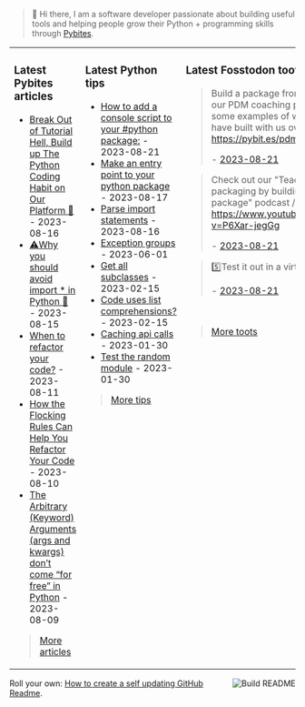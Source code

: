 > 👋 Hi there, I am a software developer passionate about building useful tools and helping people grow their Python + programming skills through <a href="https://pybit.es" target="_blank">Pybites</a>.

<table><tr><td valign="top" width="33%">

### Latest Pybites articles

<ul>

  <li><a href="https://pybit.es/articles/no-more-tutorial-hell-code-python-on-our-platform/" target="_blank">Break Out of Tutorial Hell, Build up The Python Coding Habit on Our Platform 💪</a> - 2023-08-16</li>

  <li><a href="https://pybit.es/articles/why-you-should-avoid-import-in-python/" target="_blank">⚠️Why you should avoid import * in Python 🐍</a> - 2023-08-15</li>

  <li><a href="https://pybit.es/articles/when-to-refactor-your-code/" target="_blank">When to refactor your code?</a> - 2023-08-11</li>

  <li><a href="https://pybit.es/articles/how-the-flocking-rules-can-help-you-refactor-your-code/" target="_blank">How the Flocking Rules Can Help You Refactor Your Code</a> - 2023-08-10</li>

  <li><a href="https://pybit.es/articles/the-arbitrary-keyword-arguments-args-and-kwargs-dont-come-for-free-in-python/" target="_blank">The Arbitrary (Keyword) Arguments (args and kwargs) don’t come “for free” in Python</a> - 2023-08-09</li>

</ul>

> <a href="https://pybit.es/articles/" target="_blank">More articles</a>


</td><td valign="top" width="34%">

### Latest Python tips

<ul>

  <li><a href="https://github.com/bbelderbos/bobcodesit/blob/main/notes/20230821155645.md" target="_blank">How to add a console script to your #python package:</a> - 2023-08-21</li>

  <li><a href="https://github.com/bbelderbos/bobcodesit/blob/main/notes/20230817110202.md" target="_blank">Make an entry point to your python package</a> - 2023-08-17</li>

  <li><a href="https://github.com/bbelderbos/bobcodesit/blob/main/notes/20230816183323.md" target="_blank">Parse import statements</a> - 2023-08-16</li>

  <li><a href="https://github.com/bbelderbos/bobcodesit/blob/main/notes/20230601094256.md" target="_blank">Exception groups</a> - 2023-06-01</li>

  <li><a href="https://github.com/bbelderbos/bobcodesit/blob/main/notes/20230215143414.md" target="_blank">Get all subclasses</a> - 2023-02-15</li>

  <li><a href="https://github.com/bbelderbos/bobcodesit/blob/main/notes/20230215131208.md" target="_blank">Code uses list comprehensions?</a> - 2023-02-15</li>

  <li><a href="https://github.com/bbelderbos/bobcodesit/blob/main/notes/20230130103011.md" target="_blank">Caching api calls</a> - 2023-01-30</li>

  <li><a href="https://github.com/bbelderbos/bobcodesit/blob/main/notes/20230130102312.md" target="_blank">Test the random module</a> - 2023-01-30</li>

</ul>

> <a href="https://github.com/bbelderbos/bobcodesit" target="_blank">More tips</a>


</td><td valign="top" width="33%">

### Latest Fosstodon toots


  <blockquote>
  <p>Build a package from A-Z inside our PDM coaching program, some examples of what people have built with us over the years:<br /><a href="https://pybit.es/pdm-projects/" rel="nofollow noopener noreferrer" target="_blank"><span class="invisible">https://</span><span class="">pybit.es/pdm-projects/</span><span class="invisible"></span></a></p>
  - <a href="https://fosstodon.org/@bbelderbos/110929353210854500" target="_blank">2023-08-21</a>
  </blockquote>

  <blockquote>
  <p>Check out our &quot;Teaching packaging by building a Python package&quot; podcast / training here:<br /><a href="https://www.youtube.com/watch?v=P6Xar-jegGg" rel="nofollow noopener noreferrer" target="_blank"><span class="invisible">https://www.</span><span class="ellipsis">youtube.com/watch?v=P6Xar-jegG</span><span class="invisible">g</span></a></p>
  - <a href="https://fosstodon.org/@bbelderbos/110929350707706563" target="_blank">2023-08-21</a>
  </blockquote>

  <blockquote>
  <p>5️⃣Test it out in a virtual env: ...</p>
  - <a href="https://fosstodon.org/@bbelderbos/110929349046386960" target="_blank">2023-08-21</a>
  </blockquote>


<br>

> <a href="https://fosstodon.org/@bbelderbos" target="_blank">More toots</a>


</td></tr></table>

<a href="https://github.com/bbelderbos/bbelderbos/actions" target="_blank"><img src="https://github.com/bbelderbos/bbelderbos/workflows/Daily%20Update/badge.svg" align="right" alt="Build README"></a>Roll your own: <a href="https://pybit.es/articles/how-to-create-a-self-updating-github-readme/" target="_blank">How to create a self updating GitHub Readme</a>.